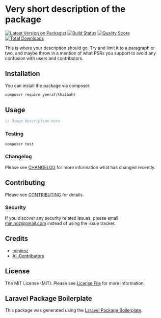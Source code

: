 # Very short description of the package

[![Latest Version on Packagist](https://img.shields.io/packagist/v/yeeraf/thaibaht.svg?style=flat-square)](https://packagist.org/packages/yeeraf/thaibaht)
[![Build Status](https://img.shields.io/travis/yeeraf/thaibaht/master.svg?style=flat-square)](https://travis-ci.org/yeeraf/thaibaht)
[![Quality Score](https://img.shields.io/scrutinizer/g/yeeraf/thaibaht.svg?style=flat-square)](https://scrutinizer-ci.com/g/yeeraf/thaibaht)
[![Total Downloads](https://img.shields.io/packagist/dt/yeeraf/thaibaht.svg?style=flat-square)](https://packagist.org/packages/yeeraf/thaibaht)

This is where your description should go. Try and limit it to a paragraph or two, and maybe throw in a mention of what PSRs you support to avoid any confusion with users and contributors.

## Installation

You can install the package via composer:

```bash
composer require yeeraf/thaibaht
```

## Usage

``` php
// Usage description here
```

### Testing

``` bash
composer test
```

### Changelog

Please see [CHANGELOG](CHANGELOG.md) for more information what has changed recently.

## Contributing

Please see [CONTRIBUTING](CONTRIBUTING.md) for details.

### Security

If you discover any security related issues, please email mininoz@gmail.com instead of using the issue tracker.

## Credits

- [mininoz](https://github.com/yeeraf)
- [All Contributors](../../contributors)

## License

The MIT License (MIT). Please see [License File](LICENSE.md) for more information.

## Laravel Package Boilerplate

This package was generated using the [Laravel Package Boilerplate](https://laravelpackageboilerplate.com).